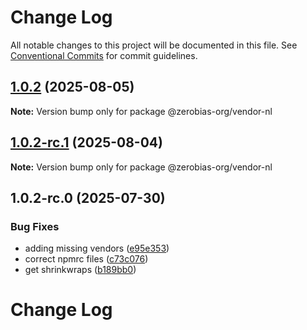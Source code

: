 # Change Log

All notable changes to this project will be documented in this file.
See [Conventional Commits](https://conventionalcommits.org) for commit guidelines.

## [1.0.2](https://github.com/zerobias-org/vendor/compare/@zerobias-org/vendor-nl@1.0.2-rc.1...@zerobias-org/vendor-nl@1.0.2) (2025-08-05)

**Note:** Version bump only for package @zerobias-org/vendor-nl





## [1.0.2-rc.1](https://github.com/zerobias-org/vendor/compare/@zerobias-org/vendor-nl@1.0.2-rc.0...@zerobias-org/vendor-nl@1.0.2-rc.1) (2025-08-04)

**Note:** Version bump only for package @zerobias-org/vendor-nl





## 1.0.2-rc.0 (2025-07-30)


### Bug Fixes

* adding missing vendors ([e95e353](https://github.com/zerobias-org/vendor/commit/e95e35309a1812973f4536f535eee460edc5414c))
* correct npmrc files ([c73c076](https://github.com/zerobias-org/vendor/commit/c73c0761e1e567cc0c2f0f8179725016d11caf8c))
* get shrinkwraps ([b189bb0](https://github.com/zerobias-org/vendor/commit/b189bb0cf53ad66427530ccc0eab7824527942d3))





# Change Log
